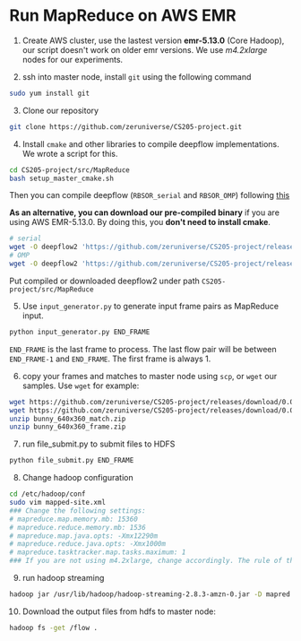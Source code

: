 # Run MapReduce on AWS EMR

1. Create AWS cluster, use the lastest version **emr-5.13.0** (Core Hadoop), our script doesn't work on older emr versions. We use *m4.2xlarge* nodes for our experiments.

2. ssh into master node, install `git` using the following command

```bash
sudo yum install git
```

3. Clone our repository

```bash
git clone https://github.com/zeruniverse/CS205-project.git
```

4. Install `cmake` and other libraries to compile deepflow implementations. We wrote a script for this.

```bash
cd CS205-project/src/MapReduce
bash setup_master_cmake.sh
```

Then you can compile deepflow (`RBSOR_serial` and `RBSOR_OMP`) following [this]()

**As an alternative, you can download our pre-compiled binary** if you are using AWS EMR-5.13.0. By doing this, you **don't need to install cmake**.

```bash
# serial
wget -O deepflow2 'https://github.com/zeruniverse/CS205-project/releases/download/0.02/deepflow2_rbsor_serial'
# OMP
wget -O deepflow2 'https://github.com/zeruniverse/CS205-project/releases/download/0.02/deepflow2_rbsor_omp'
```

Put compiled or downloaded deepflow2 under path `CS205-project/src/MapReduce`

5. Use `input_generator.py` to generate input frame pairs as MapReduce input.

```bash
python input_generator.py END_FRAME
```

`END_FRAME` is the last frame to process. The last flow pair will be between `END_FRAME-1` and `END_FRAME`. The first frame is always 1.

6. copy your frames and matches to master node using `scp`, or `wget` our samples. Use `wget` for example:

```bash
wget https://github.com/zeruniverse/CS205-project/releases/download/0.01/bunny_640x360_match.zip
wget https://github.com/zeruniverse/CS205-project/releases/download/0.01/bunny_640x360_frame.zip
unzip bunny_640x360_match.zip
unzip bunny_640x360_frame.zip
```

7. run file_submit.py to submit files to HDFS

```bash
python file_submit.py END_FRAME
```

8. Change hadoop configuration

```bash
cd /etc/hadoop/conf
sudo vim mapped-site.xml
### Change the following settings:
# mapreduce.map.memory.mb: 15360
# mapreduce.reduce.memory.mb: 1536
# mapreduce.map.java.opts: -Xmx12290m
# mapreduce.reduce.java.opts: -Xmx1000m
# mapreduce.tasktracker.map.tasks.maximum: 1
### If you are not using m4.2xlarge, change accordingly. The rule of thumb is giving more memory to mapper.
```
9. run hadoop streaming

```bash
hadoop jar /usr/lib/hadoop/hadoop-streaming-2.8.3-amzn-0.jar -D mapred.reduce.tasks=0 -files mapper.py -mapper "python mapper.py" -input  /file_list.txt -output my_output
```

10. Download the output files from hdfs to master node:

```bash
hadoop fs -get /flow .
```
